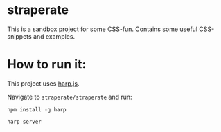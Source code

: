 straperate
==========

This is a sandbox project for some CSS-fun. Contains some useful CSS-snippets and examples.

How to run it:
==============

This project uses [harp.js](http://harpjs.com/).

Navigate to `straperate/straperate` and run:

`npm install -g harp`

`harp server`
